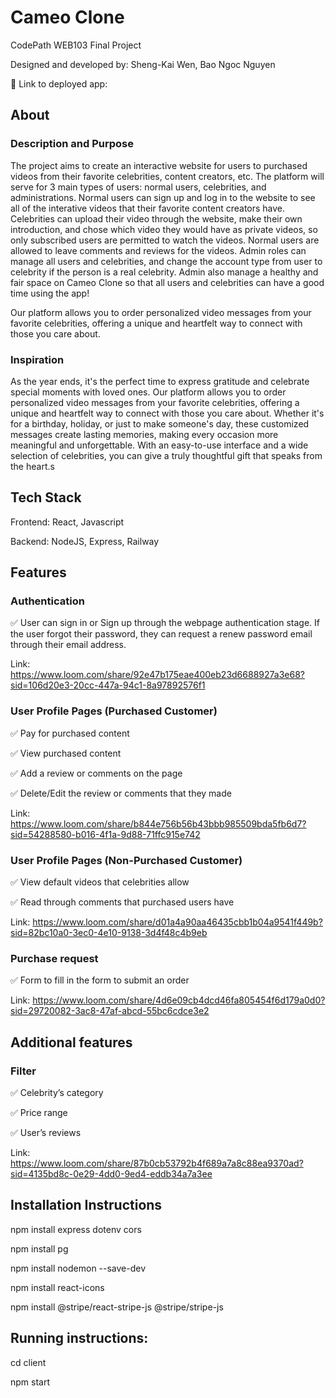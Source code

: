 # Cameo Clone

CodePath WEB103 Final Project

Designed and developed by: Sheng-Kai Wen, Bao Ngoc Nguyen

🔗 Link to deployed app:

## About

### Description and Purpose

The project aims to create an interactive website for users to purchased videos from their favorite celebrities, content creators, etc. The platform will serve for 3 main types of users: normal users, celebrities, and administrations. Normal users can sign up and log in to the website to see all of the interative videos that their favorite content creators have. Celebrities can upload their video through the website, make their own introduction, and chose which video they would have as private videos, so only subscribed users are permitted to watch the videos. Normal users are allowed to leave comments and reviews for the videos. Admin roles can manage all users and celebrities, and change the account type from user to celebrity if the person is a real celebrity. Admin also manage a healthy and fair space on Cameo Clone so that all users and celebrities can have a good time using the app!

Our platform allows you to order personalized video messages from your favorite celebrities, offering a unique and heartfelt way to connect with those you care about.

### Inspiration

As the year ends, it's the perfect time to express gratitude and celebrate special moments with loved ones. Our platform allows you to order personalized video messages from your favorite celebrities, offering a unique and heartfelt way to connect with those you care about. Whether it's for a birthday, holiday, or just to make someone's day, these customized messages create lasting memories, making every occasion more meaningful and unforgettable. With an easy-to-use interface and a wide selection of celebrities, you can give a truly thoughtful gift that speaks from the heart.s

## Tech Stack

Frontend: React, Javascript

Backend: NodeJS, Express, Railway

## Features

### Authentication

✅ User can sign in or Sign up through the webpage authentication stage. If the user forgot their password, they can request a renew password email through their email address.

Link: https://www.loom.com/share/92e47b175eae400eb23d6688927a3e68?sid=106d20e3-20cc-447a-94c1-8a97892576f1

### User Profile Pages (Purchased Customer)

✅ Pay for purchased content

✅ View purchased content

✅ Add a review or comments on the page

✅ Delete/Edit the review or comments that they made

Link: https://www.loom.com/share/b844e756b56b43bbb985509bda5fb6d7?sid=54288580-b016-4f1a-9d88-71ffc915e742

### User Profile Pages (Non-Purchased Customer)

✅ View default videos that celebrities allow

✅ Read through comments that purchased users have

Link: https://www.loom.com/share/d01a4a90aa46435cbb1b04a9541f449b?sid=82bc10a0-3ec0-4e10-9138-3d4f48c4b9eb

### Purchase request

✅ Form to fill in the form to submit an order

Link: https://www.loom.com/share/4d6e09cb4dcd46fa805454f6d179a0d0?sid=29720082-3ac8-47af-abcd-55bc6cdce3e2

## Additional features

### Filter

✅ Celebrity’s category

✅ Price range

✅ User’s reviews

Link: https://www.loom.com/share/87b0cb53792b4f689a7a8c88ea9370ad?sid=4135bd8c-0e29-4dd0-9ed4-eddb34a7a3ee

## Installation Instructions

npm install express dotenv cors

npm install pg

npm install nodemon --save-dev

npm install react-icons

npm install @stripe/react-stripe-js @stripe/stripe-js

## Running instructions:

cd client

npm start
